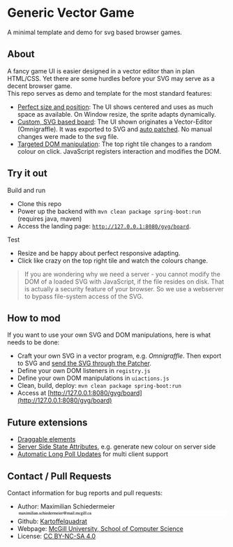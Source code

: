 # Generic Vector Game

A minimal template and demo for svg based browser games.

## About

A fancy game UI is easier designed in a vector editor than in plan HTML/CSS. Yet there are some hurdles before your SVG may serve as a decent browser game.  
This repo serves as demo and template for the most standard features:

 * [Perfect size and position](src/main/resources/static/style.css): The UI shows centered and uses as much space as available. On Window resize, the sprite adapts dynamically.
 * [Custom, SVG based board](#custom-board): The UI shown originates a Vector-Editor (Omnigraffle). It was exported to SVG and [auto patched](https://github.com/kartoffelquadrat/SvgPatcher). No manual changes were made to the svg file.
 * [Targeted DOM manipulation](src/main/resources/static/uiactions.js): The top right tile changes to a random colour on click. JavaScript registers interaction and modifies the DOM.

## Try it out

Build and run

 * Clone this repo
 * Power up the backend with ```mvn clean package spring-boot:run``` (requires java, maven)
 * Access the landing page: [```http://127.0.0.1:8080/gvg/board```](http://127.0.0.1:8080/gvg/board).

Test

 * Resize and be happy about perfect responsive adapting.
 * Click like crazy on the top right tile and watch the colours change.

 > If you are wondering why we need a server - you cannot modify the DOM of a loaded SVG with JavaScript, if the file resides on disk. That is actually a security feature of your browser. So we use a webserver to bypass file-system access of the SVG.
    
## How to mod

If you want to use your own SVG and DOM manipulations, here is what needs to be done:

 * Craft your own SVG in a vector program, e.g. *Omnigraffle*. Then export to SVG and [send the SVG through the Patcher](https://github.com/kartoffelquadrat/SvgPatcher).
 * Define your own DOM listeners in ```registry.js```
 * Define your own DOM manipulations in ```uiactions.js```
 * Clean, build, deploy: ```mvn clean package spring-boot:run```
 * Access at [http://127.0.0.1:8080/gvg/board](http://127.0.0.1:8080/gvg/board)
    
## Future extensions

 * [Draggable elements](https://www.petercollingridge.co.uk/tutorials/svg/interactive/dragging/)
 * [Server Side State Attributes](...), e.g. generate new colour on server side
 * [Automatic Long Poll Updates](https://github.com/kartoffelquadrat/AsyncRestLib) for multi client support

## Contact / Pull Requests

Contact information for bug reports and pull requests:

 * Author: Maximilian Schiedermeier ![email](markdown/email.png)
 * Github: [Kartoffelquadrat](https://github.com/kartoffelquadrat)
 * Webpage: [McGill University, School of Computer Science](https://www.cs.mcgill.ca/~mschie3)
 * License: [CC BY-NC-SA 4.0](https://creativecommons.org/licenses/by-nc-sa/4.0/)
